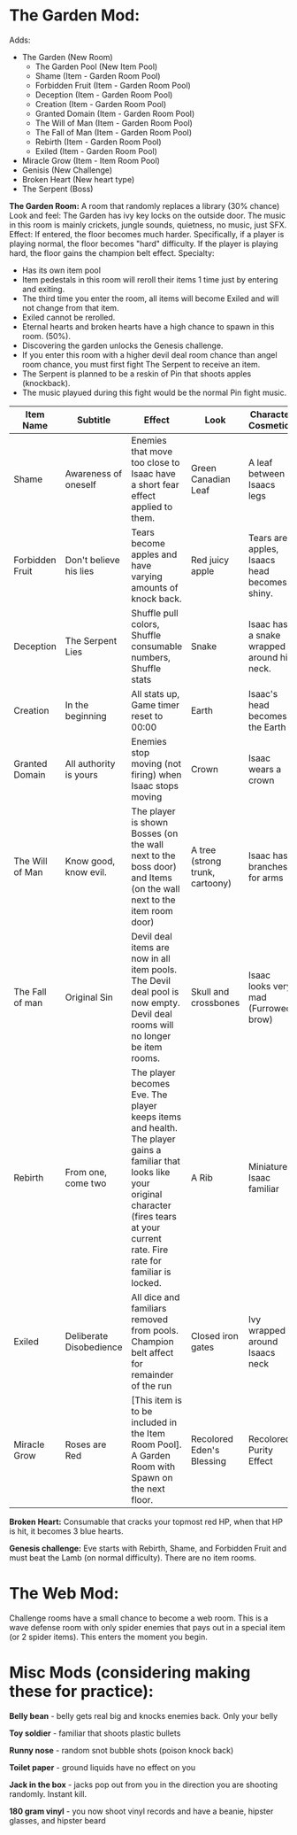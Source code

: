 # The Garden Mod:

Adds:
* The Garden (New Room)
  * The Garden Pool (New Item Pool)
   * Shame (Item - Garden Room Pool)
   * Forbidden Fruit (Item - Garden Room Pool)
   * Deception (Item - Garden Room Pool)
   * Creation (Item - Garden Room Pool)
   * Granted Domain (Item - Garden Room Pool)
   * The Will of Man (Item - Garden Room Pool)
   * The Fall of Man (Item - Garden Room Pool)
   * Rebirth (Item - Garden Room Pool)
   * Exiled (Item - Garden Room Pool)
* Miracle Grow (Item - Item Room Pool)
* Genisis (New Challenge)
* Broken Heart (New heart type)
* The Serpent (Boss)

**The Garden Room:** A room that randomly replaces a library (30% chance)
Look and feel: The Garden has ivy key locks on the outside door. The music in this room is mainly crickets, jungle sounds, quietness, no music, just SFX.
Effect: If entered, the floor becomes much harder. Specifically, if a player is playing normal, the floor becomes "hard" difficulty. If the player is playing hard, the floor gains the champion belt effect.
Specialty: 
* Has its own item pool
* Item pedestals in this room will reroll their items 1 time just by entering and exiting. 
 * The third time you enter the room, all items will become Exiled and will not change from that item. 
 * Exiled cannot be rerolled. 
* Eternal hearts and broken hearts have a high chance to spawn in this room. (50%).
* Discovering the garden unlocks the Genesis challenge.
* If you enter this room with a higher devil deal room chance than angel room chance, you must first fight The Serpent to receive an item.
 * The Serpent is planned to be a reskin of Pin that shoots apples (knockback).
 * The music playued during this fight would be the normal Pin fight music.

|Item Name|Subtitle|Effect|Look|Character Cosmetics|
|---|---|---|---|---|
|Shame|Awareness of oneself|Enemies that move too close to Isaac have a short fear effect applied to them.|Green Canadian Leaf|A leaf between Isaacs legs|
|Forbidden Fruit|Don't believe his lies|Tears become apples and have varying amounts of knock back.|Red juicy apple|Tears are apples, Isaacs head becomes shiny.|
|Deception|The Serpent Lies|Shuffle pull colors, Shuffle consumable numbers, Shuffle stats|Snake|Isaac has a snake wrapped around his neck.|
|Creation|In the beginning|All stats up, Game timer reset to 00:00|Earth|Isaac's head becomes the Earth|
|Granted Domain|All authority is yours|Enemies stop moving (not firing) when Isaac stops moving|Crown|Isaac wears a crown|
|The Will of Man|Know good, know evil.|The player is shown Bosses (on the wall next to the boss door) and Items (on the wall next to the item room door)|A tree (strong trunk, cartoony)|Isaac has branches for arms|
|The Fall of man|Original Sin|Devil deal items are now in all item pools. The Devil deal pool is now empty. Devil deal rooms will no longer be item rooms.|Skull and crossbones|Isaac looks very mad (Furrowed brow)|
|Rebirth|From one, come two|The player becomes Eve. The player keeps items and health. The player gains a familiar that looks like your original character (fires tears at your current rate. Fire rate for familiar is locked.|A Rib|Miniature Isaac familiar|
|Exiled|Deliberate Disobedience|All dice and familiars removed from pools. Champion belt affect for remainder of the run|Closed iron gates|Ivy wrapped around Isaacs neck|
|Miracle Grow|Roses are Red|[This item is to be included in the Item Room Pool]. A Garden Room with Spawn on the next floor.|Recolored Eden's Blessing|Recolored Purity Effect|

**Broken Heart:**  Consumable that cracks your topmost red HP, when that HP is hit, it becomes 3 blue hearts.

**Genesis challenge:** Eve starts with Rebirth, Shame, and Forbidden Fruit and must beat the Lamb (on normal difficulty). There are no item rooms.

# The Web Mod:
Challenge rooms have a small chance to become a web room.
This is a wave defense room with only spider enemies that pays out in a special item (or 2 spider items). This enters the moment you begin.

# Misc Mods (considering making these for practice):
**Belly bean** - belly gets real big and knocks enemies back. Only your belly

**Toy soldier** - familiar that shoots plastic bullets

**Runny nose** - random snot bubble shots (poison knock back)

**Toilet paper** - ground liquids have no effect on you

**Jack in the box** - jacks pop out from you in the direction you are shooting randomly. Instant kill.

**180 gram vinyl** - you now shoot vinyl records and have a beanie, hipster glasses, and hipster beard
